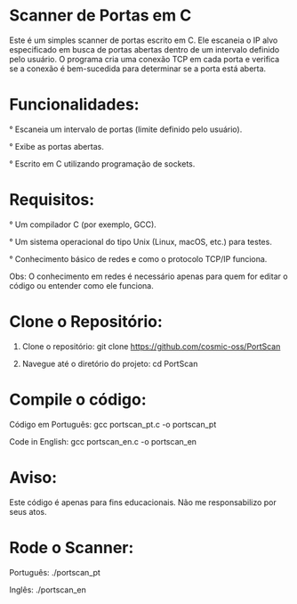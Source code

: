 # Scanner de Portas em C

Este é um simples scanner de portas escrito em C. Ele escaneia o IP alvo especificado em busca de portas abertas dentro de um intervalo definido pelo usuário. O programa cria uma conexão TCP em cada porta e verifica se a conexão é bem-sucedida para determinar se a porta está aberta.

# Funcionalidades:
° Escaneia um intervalo de portas (limite definido pelo usuário).

° Exibe as portas abertas.

° Escrito em C utilizando programação de sockets.

# Requisitos:
° Um compilador C (por exemplo, GCC).

° Um sistema operacional do tipo Unix (Linux, macOS, etc.) para testes.

° Conhecimento básico de redes e como o protocolo TCP/IP funciona.

Obs: O conhecimento em redes é necessário apenas para quem for editar o código ou entender como ele funciona.

# Clone o Repositório:
1. Clone o repositório: git clone https://github.com/cosmic-oss/PortScan

2. Navegue até o diretório do projeto: cd PortScan

# Compile o código:
Código em Português: gcc portscan_pt.c -o portscan_pt

Code in English: gcc portscan_en.c -o portscan_en

# Aviso:

Este código é apenas para fins educacionais. Não me responsabilizo por seus atos.

# Rode o Scanner:

Português: ./portscan_pt

Inglês: ./portscan_en

